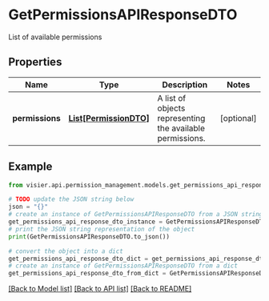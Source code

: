 # GetPermissionsAPIResponseDTO

List of available permissions

## Properties

Name | Type | Description | Notes
------------ | ------------- | ------------- | -------------
**permissions** | [**List[PermissionDTO]**](PermissionDTO.md) | A list of objects representing the available permissions. | [optional] 

## Example

```python
from visier.api.permission_management.models.get_permissions_api_response_dto import GetPermissionsAPIResponseDTO

# TODO update the JSON string below
json = "{}"
# create an instance of GetPermissionsAPIResponseDTO from a JSON string
get_permissions_api_response_dto_instance = GetPermissionsAPIResponseDTO.from_json(json)
# print the JSON string representation of the object
print(GetPermissionsAPIResponseDTO.to_json())

# convert the object into a dict
get_permissions_api_response_dto_dict = get_permissions_api_response_dto_instance.to_dict()
# create an instance of GetPermissionsAPIResponseDTO from a dict
get_permissions_api_response_dto_from_dict = GetPermissionsAPIResponseDTO.from_dict(get_permissions_api_response_dto_dict)
```
[[Back to Model list]](../README.md#documentation-for-models) [[Back to API list]](../README.md#documentation-for-api-endpoints) [[Back to README]](../README.md)


